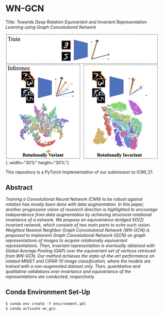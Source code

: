 # WN-GCN

Title: *Towards Deep Rotation Equivariant and Invariant Representation Learning using Graph Convolutional Network*

![alt text](figures/fig_problem.png){: width="30%" height="30%"}

This repository is a PyTorch Implementation of our submission to ICML'21.

## Abstract

*Training a Convolutional Neural Network (CNN) to be robust against rotation has mostly been done with data augmentation. In this paper, another progressive vision of research direction is highlighted to encourage independence from data augmentation by achieving structural rotational invariance of a network. We propose an equivariance-bridged SO(2) invariant network, which consists of two main parts to echo such vision. Weighted Nearest Neighbor Graph Convolutional Network (WN-GCN) is proposed to implement Graph Convolutional Network (GCN) on graph representations of images to acquire rotationally equivariant representations. Then, invariant representation is eventually obtained with Global Average Pooling (GAP) over the equivariant set of vertices retrieved from WN-GCN. Our method achieves the state-of-the-art performance on rotated MNIST and CIFAR-10 image classification, where the models are trained with a non-augmented dataset only. Then, quantitative and qualitative validations over invariance and equivariance of the representations are conducted, respectively.*


## Conda Environment Set-Up

```
$ conda env create -f environment.yml
$ conda activate wn_gcn
```
